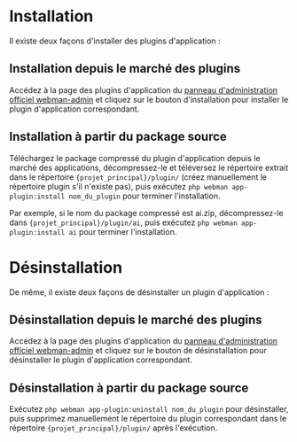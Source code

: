 # Installation

Il existe deux façons d'installer des plugins d'application :

## Installation depuis le marché des plugins
Accédez à la page des plugins d'application du [panneau d'administration officiel webman-admin](https://www.workerman.net/plugin/82) et cliquez sur le bouton d'installation pour installer le plugin d'application correspondant.

## Installation à partir du package source
Téléchargez le package compressé du plugin d'application depuis le marché des applications, décompressez-le et téléversez le répertoire extrait dans le répertoire `{projet_principal}/plugin/` (créez manuellement le répertoire plugin s'il n'existe pas), puis exécutez `php webman app-plugin:install nom_du_plugin` pour terminer l'installation.

Par exemple, si le nom du package compressé est ai.zip, décompressez-le dans `{projet_principal}/plugin/ai`, puis exécutez `php webman app-plugin:install ai` pour terminer l'installation.

# Désinstallation

De même, il existe deux façons de désinstaller un plugin d'application :

## Désinstallation depuis le marché des plugins
Accédez à la page des plugins d'application du [panneau d'administration officiel webman-admin](https://www.workerman.net/plugin/82) et cliquez sur le bouton de désinstallation pour désinstaller le plugin d'application correspondant.

## Désinstallation à partir du package source
Exécutez `php webman app-plugin:uninstall nom_du_plugin` pour désinstaller, puis supprimez manuellement le répertoire du plugin correspondant dans le répertoire `{projet_principal}/plugin/` après l'exécution.
